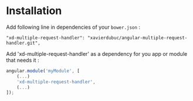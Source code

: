 # Installation


Add following line in dependencies of your `bower.json` :

```
"xd-multiple-request-handler": "xavierdubuc/angular-multiple-request-handler.git",
```

Add 'xd-multiple-request-handler' as a dependency for you app or module that needs it :

```javascript
angular.module('myModule', [
    (...)
    'xd-multiple-request-handler',
    (...)
]);
```
